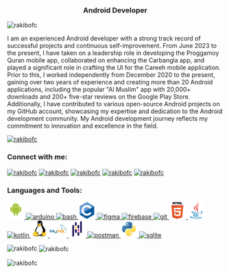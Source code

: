 <h3 align="center">Android Developer</h3>

<p align="left"> <img src="https://komarev.com/ghpvc/?username=rakibofc&label=Profile%20views&color=0e75b6&style=flat" alt="rakibofc" /> </p>

<p>
  I am an experienced Android developer with a strong track record of successful projects and continuous self-improvement. From June 2023 to the present, I have taken on a leadership role in developing the Proggamoy Quran mobile app, collaborated on enhancing the Carbangla app, and played a significant role in crafting the UI for the Careeh mobile application. Prior to this, I worked independently from December 2020 to the present, gaining over two years of experience and creating more than 20 Android applications, including the popular "Al Muslim" app with 20,000+ downloads and 200+ five-star reviews on the Google Play Store. Additionally, I have contributed to various open-source Android projects on my GitHub account, showcasing my expertise and dedication to the Android development community. My Android development journey reflects my commitment to innovation and excellence in the field.
</p>

<p align="left"> <a href="https://www.linkedin.com/in/rakibofc/" target="blank"><img src="https://img.shields.io/badge/LinkedIn-Connect-blue?style=for-the-badge&logo=linkedin" alt="rakibofc" /></a> </p>

<h3 align="left">Connect with me:</h3>
<p align="left">
<a href="https://twitter.com/rakibofc" target="blank"><img align="center" src="https://raw.githubusercontent.com/rahuldkjain/github-profile-readme-generator/master/src/images/icons/Social/twitter.svg" alt="rakibofc" height="30" width="40" /></a>
<a href="https://linkedin.com/in/rakibofc" target="blank"><img align="center" src="https://raw.githubusercontent.com/rahuldkjain/github-profile-readme-generator/master/src/images/icons/Social/linked-in-alt.svg" alt="rakibofc" height="30" width="40" /></a>
<a href="https://stackoverflow.com/users/14224828/rakibul-islam" target="blank"><img align="center" src="https://raw.githubusercontent.com/rahuldkjain/github-profile-readme-generator/master/src/images/icons/Social/stack-overflow.svg" alt="rakibofc" height="30" width="40" /></a>
<a href="https://fb.com/rakibofc" target="blank"><img align="center" src="https://raw.githubusercontent.com/rahuldkjain/github-profile-readme-generator/master/src/images/icons/Social/facebook.svg" alt="rakibofc" height="30" width="40" /></a>
<a href="https://instagram.com/rakibofc" target="blank"><img align="center" src="https://raw.githubusercontent.com/rahuldkjain/github-profile-readme-generator/master/src/images/icons/Social/instagram.svg" alt="rakibofc" height="30" width="40" /></a>
</p>

<h3 align="left">Languages and Tools:</h3>
<p align="left"> <a href="https://developer.android.com" target="_blank" rel="noreferrer"> <img src="https://raw.githubusercontent.com/devicons/devicon/master/icons/android/android-original-wordmark.svg" alt="android" width="40" height="40"/> </a> <a href="https://www.arduino.cc/" target="_blank" rel="noreferrer"> <img src="https://cdn.worldvectorlogo.com/logos/arduino-1.svg" alt="arduino" width="40" height="40"/> </a> <a href="https://www.gnu.org/software/bash/" target="_blank" rel="noreferrer"> <img src="https://www.vectorlogo.zone/logos/gnu_bash/gnu_bash-icon.svg" alt="bash" width="40" height="40"/> </a> <a href="https://www.cprogramming.com/" target="_blank" rel="noreferrer"> <img src="https://raw.githubusercontent.com/devicons/devicon/master/icons/c/c-original.svg" alt="c" width="40" height="40"/> </a> <a href="https://www.figma.com/" target="_blank" rel="noreferrer"> <img src="https://www.vectorlogo.zone/logos/figma/figma-icon.svg" alt="figma" width="40" height="40"/> </a> <a href="https://firebase.google.com/" target="_blank" rel="noreferrer"> <img src="https://www.vectorlogo.zone/logos/firebase/firebase-icon.svg" alt="firebase" width="40" height="40"/> </a> <a href="https://git-scm.com/" target="_blank" rel="noreferrer"> <img src="https://www.vectorlogo.zone/logos/git-scm/git-scm-icon.svg" alt="git" width="40" height="40"/> </a> <a href="https://www.w3.org/html/" target="_blank" rel="noreferrer"> <img src="https://raw.githubusercontent.com/devicons/devicon/master/icons/html5/html5-original-wordmark.svg" alt="html5" width="40" height="40"/> </a> <a href="https://www.java.com" target="_blank" rel="noreferrer"> <img src="https://raw.githubusercontent.com/devicons/devicon/master/icons/java/java-original.svg" alt="java" width="40" height="40"/> </a> <a href="https://kotlinlang.org" target="_blank" rel="noreferrer"> <img src="https://www.vectorlogo.zone/logos/kotlinlang/kotlinlang-icon.svg" alt="kotlin" width="40" height="40"/> </a> <a href="https://www.linux.org/" target="_blank" rel="noreferrer"> <img src="https://raw.githubusercontent.com/devicons/devicon/master/icons/linux/linux-original.svg" alt="linux" width="40" height="40"/> </a> <a href="https://www.mysql.com/" target="_blank" rel="noreferrer"> <img src="https://raw.githubusercontent.com/devicons/devicon/master/icons/mysql/mysql-original-wordmark.svg" alt="mysql" width="40" height="40"/> </a> <a href="https://pandas.pydata.org/" target="_blank" rel="noreferrer"> <img src="https://raw.githubusercontent.com/devicons/devicon/2ae2a900d2f041da66e950e4d48052658d850630/icons/pandas/pandas-original.svg" alt="pandas" width="40" height="40"/> </a> <a href="https://postman.com" target="_blank" rel="noreferrer"> <img src="https://www.vectorlogo.zone/logos/getpostman/getpostman-icon.svg" alt="postman" width="40" height="40"/> </a> <a href="https://www.python.org" target="_blank" rel="noreferrer"> <img src="https://raw.githubusercontent.com/devicons/devicon/master/icons/python/python-original.svg" alt="python" width="40" height="40"/> </a> <a href="https://www.sqlite.org/" target="_blank" rel="noreferrer"> <img src="https://www.vectorlogo.zone/logos/sqlite/sqlite-icon.svg" alt="sqlite" width="40" height="40"/> </a> </p>

<p><img align="left" src="https://github-readme-stats.vercel.app/api/top-langs?username=rakibofc&show_icons=true&locale=en&layout=compact" alt="rakibofc" /></p>

<p>&nbsp;<img align="center" src="https://github-readme-stats.vercel.app/api?username=rakibofc&show_icons=true&locale=en" alt="rakibofc" /></p>

<p><img align="center" src="https://github-readme-streak-stats.herokuapp.com/?user=rakibofc&" alt="rakibofc" /></p>

